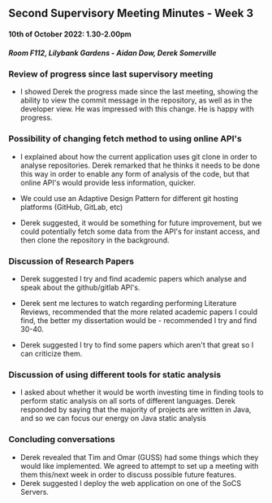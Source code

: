 ## Second Supervisory Meeting Minutes - Week 3
#### 10th of October 2022: 1.30-2.00pm
##### Room F112, Lilybank Gardens - Aidan Dow, Derek Somerville

### Review of progress since last supervisory meeting
* I showed Derek the progress made since the last meeting, showing the ability to view the commit message in the repository, as well as in the developer view. He was impressed with this change.
He is happy with progress.

### Possibility of changing fetch method to using online API's
* I explained about how the current application uses git clone in order to analyse repositories. Derek remarked that he thinks it needs to be done this way in order to enable any form of analysis of the code, but that online API's would provide less information, quicker.

* We could use an Adaptive Design Pattern for different git hosting platforms (GitHub, GitLab, etc)

* Derek suggested, it would be something for future improvement, but we could potentially fetch some data from the API's for instant access, and then clone the repository in the background.

### Discussion of Research Papers

* Derek suggested I try and find academic papers which analyse and speak about the github/gitlab API's.

* Derek sent me lectures to watch regarding performing Literature Reviews, recommended that the more related academic papers I could find, the better my dissertation would be - recommended I try and find 30-40. 

* Derek suggested I try to find some papers which aren't that great so I can criticize them.

### Discussion of using different tools for static analysis
* I asked about whether it would be worth investing time in finding tools to perform static analysis on all sorts of different languages. Derek responded by saying that the majority of projects are written in Java, and so we can focus our energy on Java static analysis

### Concluding conversations
* Derek revealed that Tim and Omar (GUSS) had some things which they would like implemented. We agreed to attempt to set up a meeting with them this/next week in order to discuss possible future features.
* Derek suggested I deploy the web application on one of the SoCS Servers.

